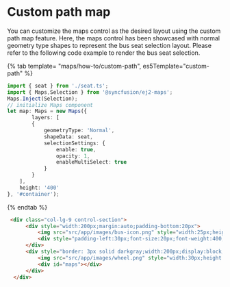 # Custom path map

You can customize the maps control as the desired layout using the custom path map feature. Here, the maps control has been showcased with normal geometry type shapes to represent the bus seat selection layout. Please refer to the following code example to render the bus seat selection.
<!-- markdownlint-disable MD031 -->
{% tab template= "maps/how-to/custom-path", es5Template="custom-path" %}

```typescript
import { seat } from './seat.ts';
import { Maps,Selection } from '@syncfusion/ej2-maps';
Maps.Inject(Selection);
// initialize Maps component
let map: Maps = new Maps({
        layers: [
        {
            geometryType: 'Normal',
            shapeData: seat,
            selectionSettings: {
                enable: true,
                opacity: 1,
                enableMultiSelect: true
            }
        }
    ],
    height: '400'
}, '#container');

```
{% endtab %}

```html
 <div class="col-lg-9 control-section">
      <div style="width:200px;margin:auto;padding-bottom:20px">
          <img src="src/app/images/bus-icon.png" style="width:25px;height:25px;float:left">
          <div style="padding-left:30px;font-size:20px;font-weight:400;">Bus seat selection</div>
      </div>
      <div style="border: 3px solid darkgray;width:200px;display:block;margin:auto;border-radius:5px">
          <img src="src/app/images/wheel.png" style="width:30px;height:30px;margin-left:18%;margin-top:10px">
          <div id="maps"></div>
      </div>
  </div>
```